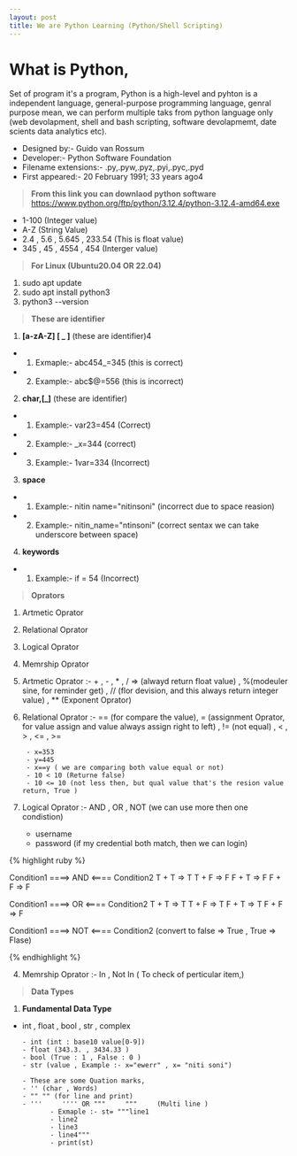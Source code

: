 ```yaml
---
layout: post
title: We are Python Learning (Python/Shell Scripting)
---
```


# What is Python,

Set of program it's a program, Python is a high-level and pyhton is a independent language, general-purpose programming language, genral purpose mean, we can perform multiple taks from python language only (web devolapment, shell and bash scripting, software devolapmemt, date scients data analytics etc).

- Designed by:- Guido van Rossum
- Developer:- Python Software Foundation
- Filename extensions:- .py,.pyw,.pyz,.pyi,.pyc,.pyd
- First appeared:- 20 February 1991; 33 years ago4
  
> **From this link you can downlaod python software**
https://www.python.org/ftp/python/3.12.4/python-3.12.4-amd64.exe


- 1-100 (Integer value)
- A-Z (String Value)
- 2.4 , 5.6 , 5.645 , 233.54 (This is float value)   
- 345 , 45 , 4554 , 454 (Interger value)

> **For Linux (Ubuntu20.04 OR 22.04)**

1. sudo apt update
2. sudo apt install python3
3. python3 --version

> **These are identifier**

1. **[a-zA-Z] [ _ ]** (these are identifier)4

- 1. Exmaple:- abc454_=345 (this is correct)
- 2. Example:- abc$@=556 (this is incorrect)

2. **char,[_]** (these are identifier)
   
- 1. Example:- var23=454 (Correct)
- 2. Example:- _x=344 (correct)
- 3. Example:- 1var=334 (Incorrect)

3. **space**
   
- 1. Example:- nitin name="nitinsoni" (incorrect due to space reasion)
- 2. Example:- nitin_name="ntinsoni" (correct sentax we can take underscore between space)
  
4. **keywords**

- 1. Example:- if = 54 (Incorrect)
  
> **Oprators**

1. Artmetic Oprator
2. Relational Oprator
3. Logical Oprator
4. Memrship Oprator


1. Artmetic Oprator :- + , - , * , / => (alwayd return float value) , %(modeuler sine, for reminder get) , // (flor devision, and this always return integer value) , ** (Exponent Oprator)

2. Relational Oprator :- == (for compare the value), = (assignment Oprator, for value assign and value always assign right to left) , != (not equal) , < , > , <= , >= 
        
        - x=353
        - y=445
        - x==y ( we are comparing both value equal or not)
        - 10 < 10 (Returne false)
        - 10 <= 10 (not less then, but qual value that's the resion value return, True )

3. Logical Oprator :- AND , OR , NOT (we can use more then one condistion)

     - username 
     - password (if my credential both match, then we can login)
  

{% highlight ruby %}

Condition1 ====> AND <==== Condition2
T   +   T => T
T   +   F => F
F   +   T => F 
F   +   F => F


Condition1 ====> OR <==== Condition2
T   +   T => T
T   +   F => T
F   +   T => T 
F   +   F => F


Condition1 ====> NOT <==== Condition2 (convert to false => True , True => Flase)


{% endhighlight %}

4. Memrship Oprator :- In , Not In  ( To check of perticular item,)
   
> **Data Types**

1. **Fundamental Data Type**

- int , float , bool , str , complex
  
      - int (int : base10 value[0-9])
      - float (343.3. , 3434.33 )
      - bool (True : 1 , False : 0 )
      - str (value , Example :- x="ewerr" , x= "niti soni")
  
      - These are some Quation marks,
      - '' (char , Words)
      - "" "" (for line and print)
      - '''     '''' OR """     """     (Multi line )
             - Exmaple :- st= """line1
             - line2
             - line3
             - line4"""
             - print(st)
      